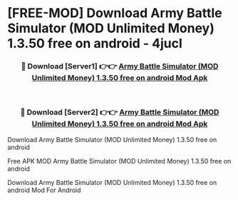 # [FREE-MOD] Download Army Battle Simulator (MOD Unlimited Money) 1.3.50 free on android - 4jucl


<div align="center">
<h3>🔴 Download [Server1] 👉👉 <a href="https://apk-comot.site?title=Army_Battle_Simulator_(MOD_Unlimited_Money)_1.3.50_free_on_android">Army Battle Simulator (MOD Unlimited Money) 1.3.50 free on android Mod Apk</a></h3><br>

<h3>🔴 Download [Server2] 👉👉 <a href="https://apk-comot.site?title=Army_Battle_Simulator_(MOD_Unlimited_Money)_1.3.50_free_on_android">Army Battle Simulator (MOD Unlimited Money) 1.3.50 free on android Mod Apk</a></h3>
</div>



Download Army Battle Simulator (MOD Unlimited Money) 1.3.50 free on android 

Free APK MOD Army Battle Simulator (MOD Unlimited Money) 1.3.50 free on android 

Download Army Battle Simulator (MOD Unlimited Money) 1.3.50 free on android Mod For Android
